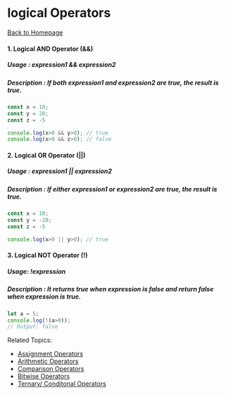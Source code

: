 # logical Operators
[Back to Homepage](README.md#operators-in-javascript)

#### 1. Logical AND Operator (&&)
##### Usage : expression1 && expression2
##### Description : If both expression1 and expression2 are true, the result is true.

```js
const x = 10;
const y = 20;
const z = -5

console.log(x>0 && y>0); // true
console.log(x>0 && z>0); // false
```

#### 2. Logical OR Operator (||)
##### Usage : expression1 || expression2
##### Description : If either expression1 or expression2 are true, the result is true.

```js
const x = 10;
const y = -10;
const z = -5

console.log(x>0 || y>0); // true
```

#### 3. Logical NOT Operator (!)
##### Usage: !expression
##### Description : It returns true when expression is false and return false when expression is true.

```js
let a = 5;
console.log(!(a>0));
// Output: false
```

Related Topics:
- [Assignment Operators](AssignmentOperator.md#assignment-operator)
- [Arithmetic Operators](ArithmeticOperator.md#arithmetic-operators)
- [Comparison Operators](ComparisonOperator.md#comparison-operators)
- [Bitwise Operators](BitwiseOperator.md#bitwise-operators)
- [Ternary/ Conditonal Operators](TernaryOperator.md#ternary-operators)